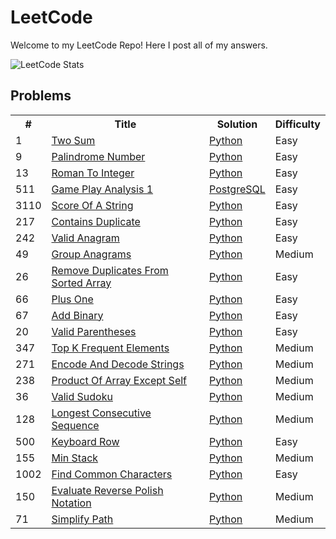 # LeetCode

Welcome to my LeetCode Repo! Here I post all of my answers.

![LeetCode Stats](https://leetcard.jacoblin.cool/mitchellkolb?ext=heatmap)

## Problems

<table width="300">
    <tr>
        <th> # </th>
        <th> Title </th>
        <th> Solution </th>
        <th> Difficulty </th>
    </tr>
    <tr>
        <td> 1 </td>
        <td><a href="https://leetcode.com/problems/two-sum">Two Sum</a></td>
        <td>
            <!-- <a href="./algorithms/cpp/two_sum/two_sum.cpp">C++</a>,  -->
            <a href="./algorithms/python/1/two-sum.py">Python</a>
        </td>
        <td>Easy</td>
    </tr>
    <tr>
        <td> 9 </td>
        <td>
            <a href="https://leetcode.com/problems/palindrome-number">Palindrome Number</a>
        </td>
        <td>
            <a href="./algorithms/python/9/palindrome-number.py">Python</a>
        </td>
        <td>Easy</td> 
    </tr>
    <tr>
        <td>13</td>
        <td>
            <a href="https://leetcode.com/problems/roman-to-integer">
                Roman To Integer
            </a>
        </td>
        <td>
            <a href="./algorithms/python/13/roman-to-integer.py">Python</a>
        </td>
        <td>Easy</td>
    </tr>
    <tr>
        <tr>
        <td>511</td>
        <td>
            <a href="https://leetcode.com/problems/game-play-analysis-i/">
                Game Play Analysis 1
            </a>
        </td>
        <td>
            <a href="./algorithms/sql/511/game-play-analysis-i.sql">PostgreSQL</a>
        </td>
        <td>Easy</td>
    </tr>
    <tr>
        <tr>
        <td>3110</td>
        <td>
            <a href="https://leetcode.com/problems/score-of-a-string/">
                Score Of A String
            </a>
        </td>
        <td>
            <a href="./algorithms/python/3110/score-of-a-string.py">
                Python
            </a>
        </td>
        <td>Easy</td>
    </tr>
    <tr>
        <td>217</td>
        <td>
            <a href="https://leetcode.com/problems/contains-duplicate/">
                Contains Duplicate
            </a>
        </td>
        <td>
            <a href="./algorithms/python/217/contains-duplicate.py">
                Python
            </a>
        </td>
        <td>Easy</td>
    </tr>
    <tr>
        <td>242</td>
        <td>
            <a href="https://leetcode.com/problems/valid-anagram/">
                Valid Anagram
            </a>
        </td>
        <td>
            <a href="./algorithms/python/242/valid-anagram.py">
                Python
            </a>
        </td>
        <td>Easy</td>
    </tr>
    <tr>
        <td>49</td>
        <td>
            <a href="https://leetcode.com/problems/group-anagrams/">
                Group Anagrams
            </a>
        </td>
        <td>
            <a href="./algorithms/python/49/group-anagrams.py">
                Python
            </a>
        </td>
        <td>Medium</td>
    </tr>
    <tr>
        <td>26</td>
        <td>
            <a href="https://leetcode.com/problems/remove-duplicates-from-sorted-array/">
                Remove Duplicates From Sorted Array
            </a>
        </td>
        <td>
            <a href="./algorithms/python/26/remove-duplicates-from-sorted-array.py">
                Python
            </a>
        </td>
        <td>Easy</td>
    </tr>
    <tr>
        <td>66</td>
        <td>
            <a href="https://leetcode.com/problems/plus-one/">
                Plus One
            </a>
        </td>
        <td>
            <a href="./algorithms/python/66/plus-one.py">
                Python
            </a>
        </td>
        <td>Easy</td>
    </tr>
    <tr>
        <td>67</td>
        <td>
            <a href="https://leetcode.com/problems/add-binary/">
                Add Binary
            </a>
        </td>
        <td>
            <a href="./algorithms/python/67/add-binary.py">
                Python
            </a>
        </td>
        <td>Easy</td>
    </tr>
    <tr>
        <td>20</td>
        <td>
            <a href="https://leetcode.com/problems/valid-parentheses/">
                Valid Parentheses
            </a>
        </td>
        <td>
            <a href="./algorithms/python/20/valid-parentheses.py">
                Python
            </a>
        </td>
        <td>Easy</td>
    </tr>
    <tr>
        <td>347</td>
        <td>
            <a href="https://leetcode.com/problems/top-k-frequent-elements/">
                Top K Frequent Elements
            </a>
        </td>
        <td>
            <a href="./algorithms/python/347/top-k-frequent-elements.py">
                Python
            </a>
        </td>
        <td>Medium</td>
    </tr>
    <tr>
        <td>271</td>
        <td>
            <a href="https://leetcode.com/problems/encode-and-decode-strings/">
                Encode And Decode Strings
            </a>
        </td>
        <td>
            <a href="./algorithms/python/271/encode-and-decode-strings.py">
                Python
            </a>
        </td>
        <td>Medium</td>
    </tr>
    <tr>
        <td>238</td>
        <td>
            <a href="https://leetcode.com/problems/product-of-array-except-self/">
                Product Of Array Except Self
            </a>
        </td>
        <td>
            <a href="./algorithms/python/238/product-of-array-except-self.py">
                Python
            </a>
        </td>
        <td>Medium</td>
    </tr>
    <tr>
        <td>36</td>
        <td>
            <a href="https://leetcode.com/problems/valid-sudoku/">
                Valid Sudoku
            </a>
        </td>
        <td>
            <a href="./algorithms/python/36/valid-sudoku.py">
                Python
            </a>
        </td>
        <td>Medium</td>
    </tr>
    <tr>
        <td>128</td>
        <td>
            <a href="https://leetcode.com/problems/longest-consecutive-sequence/">
                Longest Consecutive Sequence
            </a>
        </td>
        <td>
            <a href="./algorithms/python/128/longest-consecutive-sequence.py">
                Python
            </a>
        </td>
        <td>Medium</td>
    </tr>
    <tr>
        <td>500</td>
        <td>
            <a href="https://leetcode.com/problems/keyboard-row/">
                Keyboard Row
            </a>
        </td>
        <td>
            <a href="./algorithms/python/500/keyboard-row.py">
                Python
            </a>
        </td>
        <td>Easy</td>
    </tr>
    <tr>
        <td>155</td>
        <td>
            <a href="https://leetcode.com/problems/min-stack/">
                Min Stack
            </a>
        </td>
        <td>
            <a href="./algorithms/python/155/min-stack.py">
                Python
            </a>
        </td>
        <td>Medium</td>
    </tr>
    <tr>
        <td>1002</td>
        <td>
            <a href="https://leetcode.com/problems/find-common-characters/">
                Find Common Characters
            </a>
        </td>
        <td>
            <a href="./algorithms/python/1002/find-common-characters.py">
                Python
            </a>
        </td>
        <td>Easy</td>
    </tr>
    <tr>
        <td>150</td>
        <td>
            <a href="https://leetcode.com/problems/evaluate-reverse-polish-notation/">
                Evaluate Reverse Polish Notation
            </a>
        </td>
        <td>
            <a href="./algorithms/python/150/evaluate-reverse-polish-notation.py">
                Python
            </a>
        </td>
        <td>Medium</td>
    </tr>
    <tr>
        <td>71</td>
        <td>
            <a href="https://leetcode.com/problems/simplify-path/">
                Simplify Path
            </a>
        </td>
        <td>
            <a href="./algorithms/python/71/simplify-path.py">
                Python
            </a>
        </td>
        <td>Medium</td>
    </tr>
